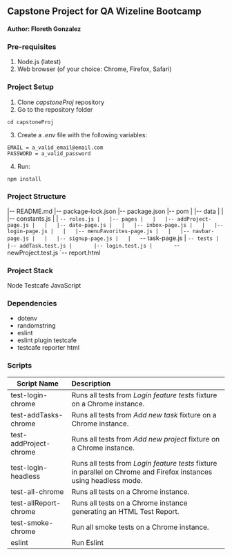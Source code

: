 ## Capstone Project for QA Wizeline Bootcamp
#### Author: Floreth Gonzalez

### Pre-requisites
1. Node.js (latest)
2. Web browser (of your choice: Chrome, Firefox, Safari)

### Project Setup
1. Clone *capstoneProj* repository
2. Go to the repository folder 
```
cd capstoneProj
```
3. Create a *.env* file with the following variables:
```
EMAIL = a_valid_email@email.com
PASSWORD = a_valid_password
```
4. Run:
```
npm install
```
### Project Structure
|-- README.md
|-- package-lock.json
|-- package.json
|-- pom
|   |-- data
|   |   |-- constants.js
|   |   `-- roles.js
|   |-- pages
|   |   |-- addProject-page.js
|   |   |-- date-page.js
|   |   |-- inbox-page.js
|   |   |-- login-page.js
|   |   |-- menuFavorites-page.js
|   |   |-- navbar-page.js
|   |   |-- signup-page.js
|   |   `-- task-page.js
|   `-- tests
|       |-- addTask.test.js
|       |-- login.test.js
|       `-- newProject.test.js
`-- report.html

### Project Stack
Node
Testcafe
JavaScript

### Dependencies
- dotenv
- randomstring
- eslint
- eslint plugin testcafe
- testcafe reporter html

### Scripts
| Script Name|Description|
|----------|:-------------|
| test-login-chrome |Runs all tests from *Login feature tests* fixture on a Chrome instance.|
| test-addTasks-chrome |Runs all tests from *Add new task* fixture on a Chrome instance.|
|test-addProject-chrome|Runs all tests from *Add new project* fixture on a Chrome instance.|
|test-login-headless|Runs all tests from *Login feature tests* fixture in parallel on Chrome and Firefox instances using headless mode.|   
|test-all-chrome|Runs all tests on a Chrome instance.|  
|test-allReport-chrome|Runs all tests on a Chrome instance generating an HTML Test Report.|   
|test-smoke-chrome|Run all smoke tests on a Chrome instance.|  
|eslint| Run Eslint|

